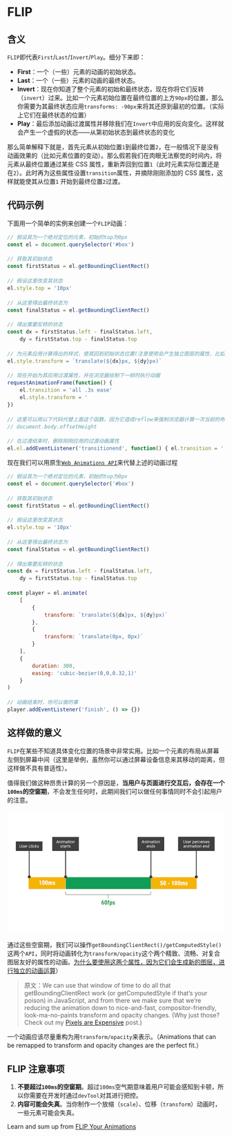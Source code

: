 # FLIP

## 含义

`FLIP`即代表`First`/`Last`/`Invert`/`Play`。细分下来即：

- **First**：一个（一些）元素的动画的初始状态。
- **Last**：一个（一些）元素的动画的最终状态。
- **Invert**：现在你知道了整个元素的初始和最终状态，现在你将它们反转（`invert`）过来。比如一个元素初始位置在最终位置的上方`90px`的位置，那么你需要为其最终状态应用`transforms: -90px`来将其还原到最初的位置。（实际上它们在最终状态的位置）
- **Play**：最后添加动画过渡属性并移除我们在`Invert`中应用的反向变化。这样就会产生一个虚假的状态——从第初始状态到最终状态的变化

那么简单解释下就是，首先元素从初始位置`1`到最终位置`2`，在一般情况下是没有动画效果的（比如元素位置的变动）。那么假若我们在肉眼无法察觉的时间内，将元素从最终位置通过某些 CSS 属性，重新弄回到位置`1`（此时元素实际位置还是在`2`）。此时再为这些属性设置`transition`属性，并摘除刚刚添加的 CSS 属性，这样就能使其从位置`1` 开始到最终位置`2`过渡。

## 代码示例

下面用一个简单的实例来创建一个`FLIP`动画：

```js
// 假设其为一个绝对定位的元素，初始的top为0px
const el = document.querySelector('#box')

// 获取其初始状态
const firstStatus = el.getBoundingClientRect()

// 假设这里改变其状态
el.style.top = '10px'

// 从这里得出最终状态为
const finalStatus = el.getBoundingClientRect()

// 得出需要反转的状态
const dx = firstStatus.left - finalStatus.left,
    dy = firstStatus.top - finalStatus.top

// 为元素应用计算得出的样式，使其回到初始状态位置(注意使用会产生独立图层的属性，比如transform和opacity)
el.style.transform = `translate(${dx}px, ${dy}px)`

// 现在开始为其应用过渡属性，并在浏览器绘制下一帧时执行动画
requestAnimationFrame(function() {
    el.transition = 'all .3s ease'
    el.style.transform = '
})

// 这里可以用以下代码代替上面这个函数，因为它造成reflow来强制浏览器计算一次当前的布局
// document.body.offsetHeight

// 在过渡结束时，删除刚刚应用的过渡动画属性
el.el.addEventListener('transitionend', function() { el.transition = '' })
```

现在我们可以用原生[`Web Animations API`](https://drafts.csswg.org/web-animations/)来代替上述的动画过程

```js
// 假设其为一个绝对定位的元素，初始的top为0px
const el = document.querySelector('#box')

// 获取其初始状态
const firstStatus = el.getBoundingClientRect()

// 假设这里改变其状态
el.style.top = '10px'

// 从这里得出最终状态为
const finalStatus = el.getBoundingClientRect()

// 得出需要反转的状态
const dx = firstStatus.left - finalStatus.left,
    dy = firstStatus.top - finalStatus.top

const player = el.animate(
    [
        {
            transform: `translate(${dx}px, ${dy}px)`
        },
        {
            transform: `translate(0px, 0px)`
        }
    ],
    {
        duration: 300,
        easing: 'cubic-bezier(0,0,0.32,1)'
    }
)

// 动画结束时，你可以做的事
player.addEventListener('finish', () => {})
```

## 这样做的意义

`FLIP`在某些不知道具体变化位置的场景中非常实用。比如一个元素的布局从屏幕左侧到屏幕中间（这里是举例，虽然你可以通过屏幕设备信息来其移动的距离，但这样做不具有普适性）。

值得我们做这种昂贵计算的另一个原因是，**当用户与页面进行交互后，会存在一个`100ms`的空窗期**，不会发生任何时，此期间我们可以做任何事情同时不会引起用户的注意。

![Taking advantage of user perception.](./imgs/100ms.jpg)

通过这些空窗期，我们可以操作`getBoundingClientRect()/getComputedStyle()`这两个`API`，同时将动画转化为`transform/opacity`这个两个精致、流畅、对复合图层友好的属性的动画。[为什么要使用这两个属性，因为它们会生成新的图层，进行独立的动画运算](https://aerotwist.com/blog/pixels-are-expensive/)）

> 原文：We can use that window of time to do all that getBoundingClientRect work (or getComputedStyle if that’s your poison) in JavaScript, and from there we make sure that we’re reducing the animation down to nice-and-fast, compositor-friendly, look-ma-no-paints transform and opacity changes. (Why just those? Check out my [Pixels are Expensive](https://aerotwist.com/blog/pixels-are-expensive/) post.)

一个动画应该尽量重构为用`transform/opacity`来表示。（Animations that can be remapped to transform and opacity changes are the perfect fit.）

## FLIP 注意事项

1. **不要超过`100ms`的空窗期**。超过`100ms`空气期意味着用户可能会感知到卡顿，所以你需要在开发时通过`devTool`对其进行把控。
2. **内容可能会失真**。当你制作一个放缩（`scale`）、位移（`transform`）动画时，一些元素可能会失真。

Learn and sum up from [FLIP Your Animations](https://aerotwist.com/blog/flip-your-animations/)
